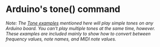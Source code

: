# Arduino's tone() command

*Note: The [Tone examples](https://github.com/tigoe/SoundExamples/tree/master/Tone_examples) mentioned here will play simple tones on any Arduino board. You can't play multiple tones at the same time, however. These examples are included mainly to show how to convert between frequency values, note names, and MIDI note values.*